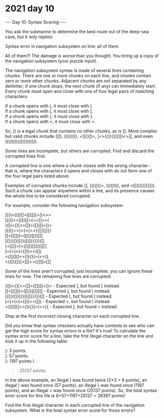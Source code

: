 # 2021 day 10

--- Day 10: Syntax Scoring ---

You ask the submarine to determine the best route out of the deep-sea cave, but it only replies:



Syntax error in navigation subsystem on line: all of them



All of them?! The damage is worse than you thought. You bring up a copy of the navigation subsystem (your puzzle input).



The navigation subsystem syntax is made of several lines containing chunks. There are one or more chunks on each line, and chunks contain zero or more other chunks. Adjacent chunks are not separated by any delimiter; if one chunk stops, the next chunk (if any) can immediately start. Every chunk must open and close with one of four legal pairs of matching characters:



If a chunk opens with (, it must close with ).\
If a chunk opens with [, it must close with ].\
If a chunk opens with {, it must close with }.\
If a chunk opens with <, it must close with >.



So, () is a legal chunk that contains no other chunks, as is []. More complex but valid chunks include ([]), {()()()}, <([{}])>, [<>({}){}[([])<>]], and even (((((((((()))))))))).



Some lines are incomplete, but others are corrupted. Find and discard the corrupted lines first.



A corrupted line is one where a chunk closes with the wrong character - that is, where the characters it opens and closes with do not form one of the four legal pairs listed above.



Examples of corrupted chunks include (], {()()()>, (((()))}, and <([]){()}[{}]). Such a chunk can appear anywhere within a line, and its presence causes the whole line to be considered corrupted.



For example, consider the following navigation subsystem:



[({(<(())[]>[[{[]{<()<>>\
[(()[<>])]({[<{<<[]>>(\
{([(<{}[<>[]}>{[]{[(<()>\
(((({<>}<{<{<>}{[]{[]{}\
[[<[([]))<([[{}[[()]]]\
[{[{({}]{}}([{[{{{}}([]\
{<[[]]>}<{[{[{[]{()[[[]\
[<(<(<(<{}))><([]([]()\
<{([([[(<>()){}]>(<<{{\
<{([{{}}[<[[[<>{}]]]>[]]



Some of the lines aren't corrupted, just incomplete; you can ignore these lines for now. The remaining five lines are corrupted:



{([(<{}[<>[]}>{[]{[(<()> - Expected ], but found } instead.\
[[<[([]))<([[{}[[()]]] - Expected ], but found ) instead.\
[{[{({}]{}}([{[{{{}}([] - Expected ), but found ] instead.\
[<(<(<(<{}))><([]([]() - Expected >, but found ) instead.\
<{([([[(<>()){}]>(<<{{ - Expected ], but found > instead.



Stop at the first incorrect closing character on each corrupted line.



Did you know that syntax checkers actually have contests to see who can get the high score for syntax errors in a file? It's true! To calculate the syntax error score for a line, take the first illegal character on the line and look it up in the following table:



): 3 points.\
]: 57 points.\
}: 1197 points.\
>: 25137 points.



In the above example, an illegal ) was found twice (2*3 = 6 points), an illegal ] was found once (57 points), an illegal } was found once (1197 points), and an illegal > was found once (25137 points). So, the total syntax error score for this file is 6+57+1197+25137 = 26397 points!



Find the first illegal character in each corrupted line of the navigation subsystem. What is the total syntax error score for those errors?



